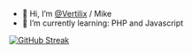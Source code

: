 - 👋 Hi, I’m [@Vertilix](https://github.com/Vertilix) / Mike
- 🌱 I’m currently learning: PHP and Javascript


[![GitHub Streak](https://github-readme-streak-stats.herokuapp.com/?user=Vertilix&theme=dark)](https://git.io/streak-stats)
<!---
Vertilix/Vertilix is a ✨ special ✨ repository because its `README.md` (this file) appears on your GitHub profile.
You can click the Preview link to take a look at your changes.
--->
